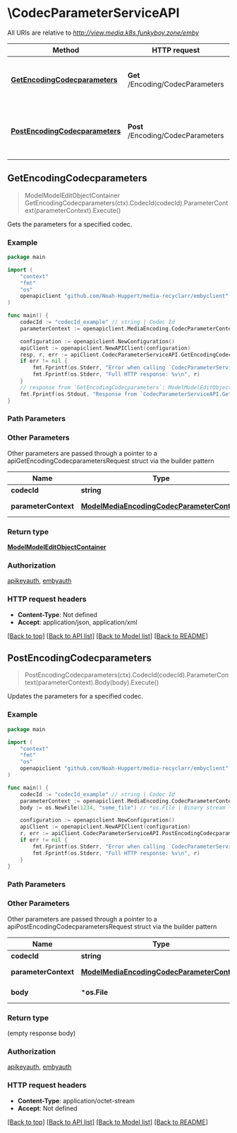 # \CodecParameterServiceAPI

All URIs are relative to *http://view.media.k8s.funkyboy.zone/emby*

Method | HTTP request | Description
------------- | ------------- | -------------
[**GetEncodingCodecparameters**](CodecParameterServiceAPI.md#GetEncodingCodecparameters) | **Get** /Encoding/CodecParameters | Gets the parameters for a specified codec.
[**PostEncodingCodecparameters**](CodecParameterServiceAPI.md#PostEncodingCodecparameters) | **Post** /Encoding/CodecParameters | Updates the parameters for a specified codec.



## GetEncodingCodecparameters

> ModelModelEditObjectContainer GetEncodingCodecparameters(ctx).CodecId(codecId).ParameterContext(parameterContext).Execute()

Gets the parameters for a specified codec.



### Example

```go
package main

import (
	"context"
	"fmt"
	"os"
	openapiclient "github.com/Noah-Huppert/media-recyclarr/embyclient"
)

func main() {
	codecId := "codecId_example" // string | Codec Id
	parameterContext := openapiclient.MediaEncoding.CodecParameterContext("Playback") // ModelMediaEncodingCodecParameterContext | Parameter Context

	configuration := openapiclient.NewConfiguration()
	apiClient := openapiclient.NewAPIClient(configuration)
	resp, r, err := apiClient.CodecParameterServiceAPI.GetEncodingCodecparameters(context.Background()).CodecId(codecId).ParameterContext(parameterContext).Execute()
	if err != nil {
		fmt.Fprintf(os.Stderr, "Error when calling `CodecParameterServiceAPI.GetEncodingCodecparameters``: %v\n", err)
		fmt.Fprintf(os.Stderr, "Full HTTP response: %v\n", r)
	}
	// response from `GetEncodingCodecparameters`: ModelModelEditObjectContainer
	fmt.Fprintf(os.Stdout, "Response from `CodecParameterServiceAPI.GetEncodingCodecparameters`: %v\n", resp)
}
```

### Path Parameters



### Other Parameters

Other parameters are passed through a pointer to a apiGetEncodingCodecparametersRequest struct via the builder pattern


Name | Type | Description  | Notes
------------- | ------------- | ------------- | -------------
 **codecId** | **string** | Codec Id | 
 **parameterContext** | [**ModelMediaEncodingCodecParameterContext**](ModelMediaEncodingCodecParameterContext.md) | Parameter Context | 

### Return type

[**ModelModelEditObjectContainer**](ModelEditObjectContainer.md)

### Authorization

[apikeyauth](../README.md#apikeyauth), [embyauth](../README.md#embyauth)

### HTTP request headers

- **Content-Type**: Not defined
- **Accept**: application/json, application/xml

[[Back to top]](#) [[Back to API list]](../README.md#documentation-for-api-endpoints)
[[Back to Model list]](../README.md#documentation-for-models)
[[Back to README]](../README.md)


## PostEncodingCodecparameters

> PostEncodingCodecparameters(ctx).CodecId(codecId).ParameterContext(parameterContext).Body(body).Execute()

Updates the parameters for a specified codec.



### Example

```go
package main

import (
	"context"
	"fmt"
	"os"
	openapiclient "github.com/Noah-Huppert/media-recyclarr/embyclient"
)

func main() {
	codecId := "codecId_example" // string | Codec Id
	parameterContext := openapiclient.MediaEncoding.CodecParameterContext("Playback") // ModelMediaEncodingCodecParameterContext | Parameter Context
	body := os.NewFile(1234, "some_file") // *os.File | Binary stream

	configuration := openapiclient.NewConfiguration()
	apiClient := openapiclient.NewAPIClient(configuration)
	r, err := apiClient.CodecParameterServiceAPI.PostEncodingCodecparameters(context.Background()).CodecId(codecId).ParameterContext(parameterContext).Body(body).Execute()
	if err != nil {
		fmt.Fprintf(os.Stderr, "Error when calling `CodecParameterServiceAPI.PostEncodingCodecparameters``: %v\n", err)
		fmt.Fprintf(os.Stderr, "Full HTTP response: %v\n", r)
	}
}
```

### Path Parameters



### Other Parameters

Other parameters are passed through a pointer to a apiPostEncodingCodecparametersRequest struct via the builder pattern


Name | Type | Description  | Notes
------------- | ------------- | ------------- | -------------
 **codecId** | **string** | Codec Id | 
 **parameterContext** | [**ModelMediaEncodingCodecParameterContext**](ModelMediaEncodingCodecParameterContext.md) | Parameter Context | 
 **body** | ***os.File** | Binary stream | 

### Return type

 (empty response body)

### Authorization

[apikeyauth](../README.md#apikeyauth), [embyauth](../README.md#embyauth)

### HTTP request headers

- **Content-Type**: application/octet-stream
- **Accept**: Not defined

[[Back to top]](#) [[Back to API list]](../README.md#documentation-for-api-endpoints)
[[Back to Model list]](../README.md#documentation-for-models)
[[Back to README]](../README.md)


